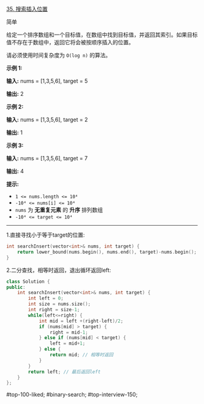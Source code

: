 [35. 搜索插入位置](https://leetcode.cn/problems/search-insert-position/)

简单

给定一个排序数组和一个目标值，在数组中找到目标值，并返回其索引。如果目标值不存在于数组中，返回它将会被按顺序插入的位置。

请必须使用时间复杂度为 `O(log n)` 的算法。

**示例 1:**

**输入:** nums = [1,3,5,6], target = 5

**输出:** 2

**示例 2:**

**输入:** nums = [1,3,5,6], target = 2

**输出:** 1

**示例 3:**

**输入:** nums = [1,3,5,6], target = 7

**输出:** 4

**提示:**

- `1 <= nums.length <= 10⁴`
- `-10⁴ <= nums[i] <= 10⁴`
- `nums` 为 **无重复元素** 的 **升序** 排列数组
- `-10⁴ <= target <= 10⁴`
---- ----
1.直接寻找小于等于target的位置:
```cpp
int searchInsert(vector<int>& nums, int target) {
    return lower_bound(nums.begin(), nums.end(), target)-nums.begin();
}
```
2.二分查找，相等时返回，退出循环返回left:
```cpp
class Solution {
public:
    int searchInsert(vector<int>& nums, int target) {
        int left = 0;
        int size = nums.size();
        int right = size-1;
        while(left<=right) {
            int mid = left +(right-left)/2;
            if (nums[mid] > target) {
                right = mid-1;
            } else if (nums[mid] < target) {
                left = mid+1;
            } else {
                return mid; // 相等时返回
            }
        }
        return left; // 最后返回left
    }
};
```
#top-100-liked; #binary-search; #top-interview-150; 
